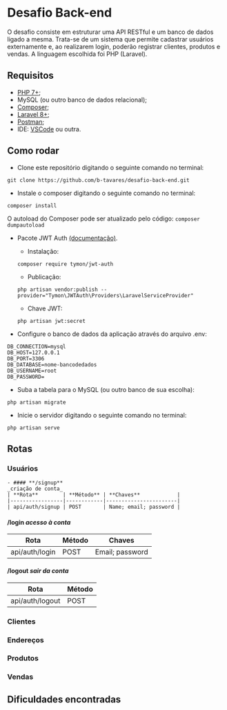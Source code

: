 # Desafio Back-end
O desafio consiste em estruturar uma API RESTful e um banco de dados ligado a mesma. Trata-se de um sistema que permite cadastrar usuários externamente e, ao realizarem login, poderão registrar clientes, produtos e vendas. A linguagem escolhida foi PHP (Laravel).

## Requisitos

- [PHP 7+](https://www.php.net/downloads.php);
- MySQL (ou outro banco de dados relacional);
- [Composer](https://getcomposer.org/);
- [Laravel 8+](https://laravel.com/);
- [Postman](https://www.postman.com/downloads/);
- IDE: [VSCode](https://code.visualstudio.com/download) ou outra.

## Como rodar

- Clone este repositório digitando o seguinte comando no terminal:
```
git clone https://github.com/b-tavares/desafio-back-end.git
```

- Instale o composer digitando o seguinte comando no terminal:
```
composer install
```

O autoload do Composer pode ser atualizado pelo código:
    ```
    composer dumpautoload
    ```
    
- Pacote JWT Auth [(documentação)](https://jwt-auth.readthedocs.io/en/develop/).
    - Instalação:
    ```
    composer require tymon/jwt-auth
    ```
    - Publicação:
    ```
    php artisan vendor:publish --provider="Tymon\JWTAuth\Providers\LaravelServiceProvider"
    ```
    - Chave JWT:
    ```
    php artisan jwt:secret
    ```
   
- Configure o banco de dados da aplicação através do arquivo .env:
```
DB_CONNECTION=mysql
DB_HOST=127.0.0.1
DB_PORT=3306
DB_DATABASE=nome-bancodedados
DB_USERNAME=root
DB_PASSWORD=
```

- Suba a tabela para o MySQL (ou outro banco de sua escolha):
```
php artisan migrate
```

- Inicie o servidor digitando o seguinte comando no terminal:
```
php artisan serve
```

## Rotas

### Usuários

    - #### **/signup** 
    _criação de conta_
    | **Rota**        | **Método** | **Chaves**            |
    |-----------------|------------|-----------------------|
    | api/auth/signup | POST       | Name; email; password |


#### **/login** _acesso à conta_
| **Rota**        | **Método** | **Chaves**            |
|-----------------|------------|-----------------------|
| api/auth/login  | POST       | Email; password       |

#### **/logout** _sair da conta_
| **Rota**        | **Método** | 
|-----------------|------------|
| api/auth/logout | POST       | 

### Clientes

### Endereços

### Produtos

### Vendas


## Dificuldades encontradas
